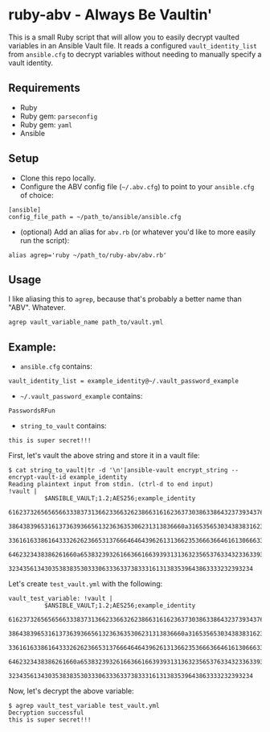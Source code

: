 # ruby-abv - Always Be Vaultin'

This is a small Ruby script that will allow you to easily decrypt vaulted variables in an Ansible Vault file. It reads a configured `vault_identity_list` from `ansible.cfg` to decrypt variables without needing to manually specify a vault identity.

## Requirements

- Ruby
- Ruby gem: `parseconfig`
- Ruby gem: `yaml`
- Ansible

## Setup

- Clone this repo locally.
- Configure the ABV config file (`~/.abv.cfg`) to point to your `ansible.cfg` of choice:
```
[ansible]
config_file_path = ~/path_to/ansible/ansible.cfg
```
- (optional) Add an alias for `abv.rb` (or whatever you'd like to more easily run the script):
```
alias agrep='ruby ~/path_to/ruby-abv/abv.rb'
```

## Usage

I like aliasing this to `agrep`, because that's probably a better name than "ABV". Whatever.

```
agrep vault_variable_name path_to/vault.yml
```

## Example:

- `ansible.cfg` contains:
```
vault_identity_list = example_identity@~/.vault_password_example
```

- `~/.vault_password_example` contains:
```
PasswordsRFun
```

- `string_to_vault` contains:
```
this is super secret!!!
```

First, let's vault the above string and store it in a vault file:

```
$ cat string_to_vault|tr -d '\n'|ansible-vault encrypt_string --encrypt-vault-id example_identity
Reading plaintext input from stdin. (ctrl-d to end input)
!vault |
          $ANSIBLE_VAULT;1.2;AES256;example_identity
          61623732656565663338373136623366326238663161623637303863386432373934376633316136
          3864383965316137363936656132363635306231313836660a316535653034383831623337376662
          33616163386164333262623665313766646464396261313662353666366461613066633063623733
          6462323438386261660a653832393261663661663939313136323565376334323363393161646237
          32343561343035383835303330633363373833316131383539643863333232393234
```

Let's create `test_vault.yml` with the following:
```
vault_test_variable: !vault |
          $ANSIBLE_VAULT;1.2;AES256;example_identity
          61623732656565663338373136623366326238663161623637303863386432373934376633316136
          3864383965316137363936656132363635306231313836660a316535653034383831623337376662
          33616163386164333262623665313766646464396261313662353666366461613066633063623733
          6462323438386261660a653832393261663661663939313136323565376334323363393161646237
          32343561343035383835303330633363373833316131383539643863333232393234
```

Now, let's decrypt the above variable:

```
$ agrep vault_test_variable test_vault.yml
Decryption successful
this is super secret!!!
```
